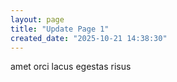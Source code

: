```yaml
---
layout: page
title: "Update Page 1"
created_date: "2025-10-21 14:38:30"
---
```


amet orci lacus egestas risus 
